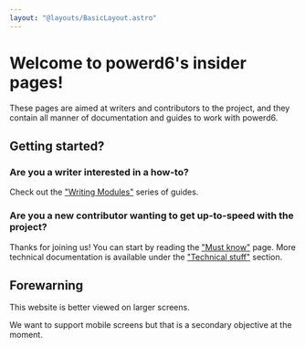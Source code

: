 ```yaml
---
layout: "@layouts/BasicLayout.astro"
---
```


# Welcome to powerd6's insider pages!

These pages are aimed at writers and contributors to the project, and they contain all manner of documentation and guides to work with powerd6.

## Getting started?

### Are you a writer interested in a how-to?

Check out the ["Writing Modules"](/writers/writing-modules) series of guides.

### Are you a new contributor wanting to get up-to-speed with the project?

Thanks for joining us! You can start by reading the ["Must know"](/contributors/must-know) page. More technical documentation is available under the ["Technical stuff"](/contributors/technical-stuff) section.

## Forewarning

This website is better viewed on larger screens.

We want to support mobile screens but that is a secondary objective at the moment.